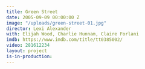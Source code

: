 ```yaml
---
title: Green Street
date: 2005-09-09 00:00:00 Z
image: "/uploads/green-street-01.jpg"
director: Lexi Alexander
with: Elijah Wood, Charlie Hunnam, Claire Forlani
imdb: https://www.imdb.com/title/tt0385002/
video: 281612234
layout: project
is-in-production: 
---
```


